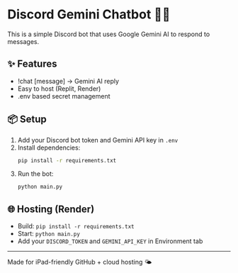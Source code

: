 # Discord Gemini Chatbot 🤖🧠

This is a simple Discord bot that uses Google Gemini AI to respond to messages.

## ✨ Features
- !chat [message] → Gemini AI reply
- Easy to host (Replit, Render)
- .env based secret management

## 📦 Setup

1. Add your Discord bot token and Gemini API key in `.env`
2. Install dependencies:
    ```bash
    pip install -r requirements.txt
    ```
3. Run the bot:
    ```bash
    python main.py
    ```

## 🌐 Hosting (Render)
- Build: `pip install -r requirements.txt`
- Start: `python main.py`
- Add your `DISCORD_TOKEN` and `GEMINI_API_KEY` in Environment tab

---

Made for iPad-friendly GitHub + cloud hosting 🌤

